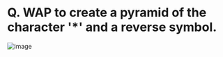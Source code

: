 # Q. WAP to create a pyramid of the character '*' and a reverse symbol.
![image](https://github.com/user-attachments/assets/848d95b2-0a1b-4c95-8bd5-089e0a50f0c6)
